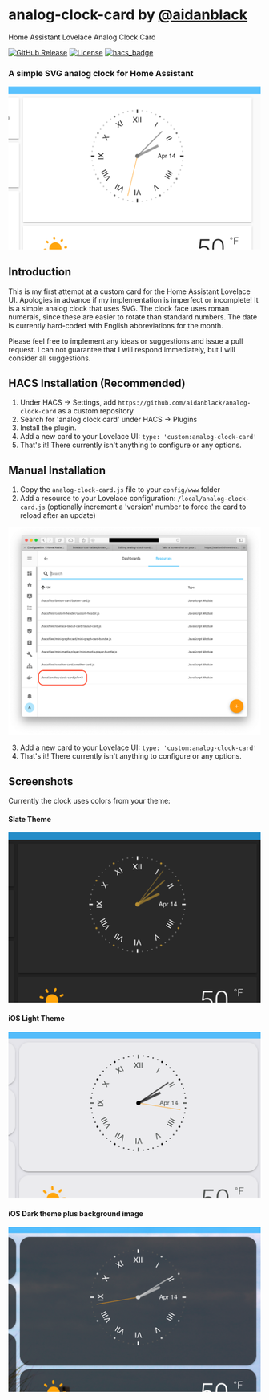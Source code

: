 # analog-clock-card by [@aidanblack](https://www.github.com/aidanblack)
Home Assistant Lovelace Analog Clock Card

[![GitHub Release][releases-shield]][releases]
[![License][license-shield]](https://github.com/aidanblack/analog-clock-card/raw/master/LICENSE)
[![hacs_badge](https://img.shields.io/badge/HACS-Default-orange.svg?style=for-the-badge)](https://github.com/custom-components/hacs)

### A simple SVG analog clock for Home Assistant
![Screenshot of the clock with Default theme](https://github.com/aidanblack/analog-clock-card/raw/master/clock1.png "Default Theme")
## Introduction
This is my first attempt at a custom card for the Home Assistant Lovelace UI. Apologies in advance if my implementation is imperfect or incomplete! It is a simple analog clock that uses SVG. The clock face uses roman numerals, since these are easier to rotate than standard numbers. The date is currently hard-coded with English abbreviations for the month.

Please feel free to implement any ideas or suggestions and issue a pull request. I can not guarantee that I will respond immediately, but I will consider all suggestions.

## HACS Installation (Recommended)
1. Under HACS -> Settings, add `https://github.com/aidanblack/analog-clock-card` as a custom repository
2. Search for 'analog clock card' under HACS -> Plugins
3. Install the plugin.
4. Add a new card to your Lovelace UI: `type: 'custom:analog-clock-card'`
5. That's it! There currently isn't anything to configure or any options.

## Manual Installation
1. Copy the `analog-clock-card.js` file to your `config/www` folder
2. Add a resource to your Lovelace configuration: `/local/analog-clock-card.js` (optionally increment a 'version' number to force the card to reload after an update)

![Screenshot of the Lovelace Resources configuration page](https://github.com/aidanblack/analog-clock-card/raw/master/LovelaceResource.png "Lovelace Configuration")

3. Add a new card to your Lovelace UI: `type: 'custom:analog-clock-card'`
4. That's it! There currently isn't anything to configure or any options.
## Screenshots
Currently the clock uses colors from your theme:
#### Slate Theme
![Screenshot of the clock with Slate theme](https://github.com/aidanblack/analog-clock-card/raw/master/clock2.png "Slate Theme")
#### iOS Light Theme
![Screenshot of the clock with iOS Light theme](https://github.com/aidanblack/analog-clock-card/raw/master/clock3.png "iOS Light Theme")
#### iOS Dark theme plus background image
![Screenshot of the clock with iOS Dark theme and background image](https://github.com/aidanblack/analog-clock-card/raw/master/clock4.png "iOS Dark Theme plus background image")

[commits-shield]: https://img.shields.io/github/commit-activity/y/aidanblack/analog-clock-card.svg?style=for-the-badge
[commits]: https://github.com/aidanblack/analog-clock-card/commits/master
[license-shield]: https://img.shields.io/github/license/aidanblack/analog-clock-card.svg?style=for-the-badge
[maintenance-shield]: https://img.shields.io/maintenance/yes/2020.svg?style=for-the-badge
[releases-shield]: https://img.shields.io/github/release/aidanblack/analog-clock-card.svg?style=for-the-badge
[releases]: https://github.com/aidanblack/analog-clock-card/releases